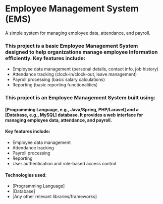 # Employee Management System (EMS)

A simple system for managing employee data, attendance, and payroll.

### This project is a basic Employee Management System designed to help organizations manage employee information efficiently. Key features include:

*   Employee data management (personal details, contact info, job history)
*   Attendance tracking (clock-in/clock-out, leave management)
*   Payroll processing (basic salary calculations)
*   Reporting (basic reporting functionalities)

### This project is an Employee Management System built using:
#### [Programming Language, e.g., Java/Spring, PHP/Laravel] and a [Database, e.g., MySQL] database. It provides a web interface for managing employee data, attendance, and payroll. 
#### Key features include:

*   Employee data management
*   Attendance tracking
*   Payroll processing
*   Reporting
*   User authentication and role-based access control

#### Technologies used:

*   [Programming Language]
*   [Database]
*   [Any other relevant libraries/frameworks]
